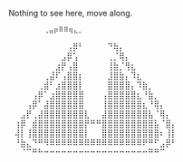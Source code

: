 Nothing to see here, move along. 

        ⠀ ⠀⠀⢀⣤⡶⠿⠿⢶⣄⡀⠀⠀⠀⠀⠀⠀⠀⠀⠀⠀⠀
⠀⠀⠀⠀⠀⠀⠀⠀⠀⠀⢠⡿⠃⠀⠀⠀⠀⠙⢷⡄⠀⠀⠀⠀⠀⠀⠀⠀⠀⠀
⠀⠀⠀⠀⠀⠀⠀⠀⠀⣠⡿⢡⠀⠀⠀⠀⠀⢀⡈⢿⡄⠀⠀⠀⠀⠀⠀⠀⠀⠀
⠀⠀⠀⠀⠀⠀⠀⠀⣰⡟⢠⣿⠀⠀⠀⠀⠀⢸⣷⡈⢻⣆⠀⠀⠀⠀⠀⠀⠀⠀
⠀⠀⠀⠀⠀⠀⢀⣼⠏⢠⣿⣿⡆⠀⠀⠀⠀⣸⣿⣷⡄⠹⣆⠀⠀⠀⠀⠀⠀⠀
⠀⠀⠀⠀⠀⢀⣾⠃⣰⣿⣿⣿⡇⠀⠀⠀⠀⣿⣿⣿⣿⡄⠹⣷⡀⠀⠀⠀⠀⠀
⠀⠀⠀⠀⢠⡿⠁⣰⣿⣿⣿⣿⣿⠀⠀⠀⢠⣿⣿⣿⣿⣿⣆⠘⣷⡀⠀⠀⠀⠀
⠀⠀⠀⢠⡿⠁⣼⣿⣿⣿⣿⣿⣿⠀⠀⠀⢸⣿⣿⣿⣿⣿⣿⣆⠘⢿⡄⠀⠀⠀
⠀⠀⣠⡟⢀⣼⣿⣿⣿⣿⣿⣿⣿⣇⠀⠀⣼⣿⣿⣿⣿⣿⣿⣿⣧⠈⢿⡄⠀⠀
⠀⢰⡿⠀⣾⣿⣿⣿⣿⣿⣿⣿⣿⡟⠛⠛⣿⣿⣿⣿⣿⣿⣿⣿⣿⣧⠈⣿⡄⠀
⠀⢼⡇⢸⣿⣿⣿⣿⣿⣿⣿⣿⣿⡇⠀⠀⣿⣿⣿⣿⣿⣿⣿⣿⣿⣿⠆⢸⡇⠀
⠀⠘⣷⣄⠙⠛⠻⠿⠿⠿⠿⠿⠿⠿⠿⠿⠿⠿⠿⠿⠿⠿⠿⠟⠛⠋⣠⡿⠃⠀
⠀⠀⠈⠉⠛⠓⠒⠒⠒⠒⠒⠒⠒⠒⠒⠒⠒⠒⠒⠒⠒⠒⠒⠒⠛⠛⠉⠀⠀⠀
